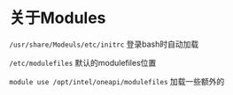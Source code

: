 # 关于Modules


`/usr/share/Modeuls/etc/initrc` 登录bash时自动加载

`/etc/modulefiles` 默认的modulefiles位置

`module use /opt/intel/oneapi/modulefiles` 加载一些额外的

